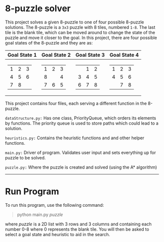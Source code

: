 # 8-puzzle solver

This project solves a given 8-puzzle to one of four possible 8-puzzle solutions. The 8-puzzle is a `3x3` puzzle with 8 tiles, numbered `1-8`. The last tile is the blank tile, which can be moved around to change the state of the puzzle and move it closer to the goal. In this project, there are four possible goal states of the 8-puzzle and they are as:

|Goal State 1|Goal State 2|Goal State 3| Goal State 4
|--|--|--|--|
|<table><tr><td>1</td><td>2</td><td>3</td></tr><tr><td>4</td><td>5</td><td>6</td></tr><tr><td>7</td><td>8</td><td></td></tr> </table>| <table><tr><td>1</td><td>2</td><td>3</td></tr><tr><td>8</td><td></td><td>4</td></tr><tr><td>7</td><td>6</td><td>5</td></tr></table>|<table><tr><td></td><td>1</td><td>2</td></tr><tr><td>3</td><td>4</td><td>5</td></tr><tr><td>6</td><td>7</td><td>8</td></tr></table>|<table><tr><td>1</td><td>2</td><td>3</td></tr><tr><td>4</td><td>5</td><td>6</td></tr><tr><td></td><td>7</td><td>8</td></tr></table>



This project contains four files, each serving a different function in the 8-puzzle.

`dataStructure.py:` Has one class, PriorityQueue, which orders its elements by functions. The priority queue is used to store paths which could lead to a solution.

`heuristics.py:` Contains the heuristic functions and and other helper functions.

`main.py:` Driver of program. Validates user input and sets everything up for puzzle to be solved.

`puzzle.py:` Where the puzzle is created and solved (using the A* algorithm)

---

# Run Program

To run this program, use the following command:

>python main.py <i>puzzle</i>

where <i>puzzle</i> is a 2D list with 3 rows and 3 columns and containing each number 0-8 where 0 represents the blank tile. You will then be asked to select a goal state and heuristic to aid in the search.
